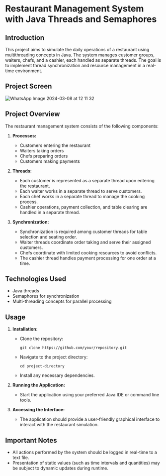 # Restaurant Management System with Java Threads and Semaphores

## Introduction
This project aims to simulate the daily operations of a restaurant using multithreading concepts in Java. The system manages customer groups, waiters, chefs, and a cashier, each handled as separate threads. The goal is to implement thread synchronization and resource management in a real-time environment.


## Project Screen

![WhatsApp Image 2024-03-08 at 12 11 32](https://github.com/silasener/Restaurant-Management-System/assets/105547660/31daf257-1c7a-49a1-a37b-534101b7be34)

## Project Overview
The restaurant management system consists of the following components:





1. **Processes:**
   - Customers entering the restaurant
   - Waiters taking orders
   - Chefs preparing orders
   - Customers making payments

2. **Threads:**
   - Each customer is represented as a separate thread upon entering the restaurant.
   - Each waiter works in a separate thread to serve customers.
   - Each chef works in a separate thread to manage the cooking process.
   - Cashier operations, payment collection, and table clearing are handled in a separate thread.

3. **Synchronization:**
   - Synchronization is required among customer threads for table selection and seating order.
   - Waiter threads coordinate order taking and serve their assigned customers.
   - Chefs coordinate with limited cooking resources to avoid conflicts.
   - The cashier thread handles payment processing for one order at a time.

## Technologies Used
- Java threads
- Semaphores for synchronization
- Multi-threading concepts for parallel processing

## Usage
1. **Installation:**
   - Clone the repository:
     ```
     git clone https://github.com/your/repository.git
     ```
   - Navigate to the project directory:
     ```
     cd project-directory
     ```
   - Install any necessary dependencies.

2. **Running the Application:**
   - Start the application using your preferred Java IDE or command line tools.

3. **Accessing the Interface:**
   - The application should provide a user-friendly graphical interface to interact with the restaurant simulation.

## Important Notes
- All actions performed by the system should be logged in real-time to a text file.
- Presentation of static values (such as time intervals and quantities) may be subject to dynamic updates during runtime.
